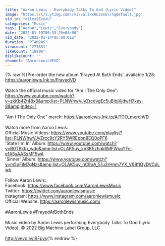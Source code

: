 ```yaml
---
title: "Aaron Lewis - Everybody Talks To God (Lyric Video)"
image: "https:\/\/i.ytimg.com\/vi\/allxx9EzoxU\/hqdefault.jpg"
vid_id: "allxx9EzoxU"
categories: "Music"
tags: ["Aaron","Lewis","Everybody"]
date: "2022-01-19T00:35:26+03:00"
vid_date: "2022-01-14T05:00:01Z"
duration: "PT4M24S"
viewcount: "271631"
likeCount: "18806"
dislikeCount: ""
channel: "AaronLewisVEVO"
---
```

{% raw %}Pre-order the new album 'Frayed At Both Ends', available 1/28: <a rel="nofollow" target="blank" href="https://aaronlewis.lnk.to/FrayedVD">https://aaronlewis.lnk.to/FrayedVD</a><br /><br />Watch the official music video for &quot;Am I The Only One&quot;: <a rel="nofollow" target="blank" href="https://www.youtube.com/watch?v=zkKb4Zt48x8&amp;list=PLNWhwVJyZrcdvgEc5uBIbjXjdwH7xey-8&amp;index=1">https://www.youtube.com/watch?v=zkKb4Zt48x8&amp;list=PLNWhwVJyZrcdvgEc5uBIbjXjdwH7xey-8&amp;index=1</a><br /><br />&quot;Am I The Only One&quot; merch: <a rel="nofollow" target="blank" href="https://aaronlewis.lnk.to/AITOO_merchVD">https://aaronlewis.lnk.to/AITOO_merchVD</a><br /><br />Watch more from Aaron Lewis: <br />Official Music Videos: <a rel="nofollow" target="blank" href="https://www.youtube.com/playlist?list=PLNWhwVJyZrcc9cY2RY5WREpbn8EQ0oPF6">https://www.youtube.com/playlist?list=PLNWhwVJyZrcc9cY2RY5WREpbn8EQ0oPF6</a><br />'State I'm In' Album: <a rel="nofollow" target="blank" href="https://www.youtube.com/watch?v=B0TBktn_wdo&amp;list=OLAK5uy_kn3K5zhqk6MFWuoYFc-e1A5sAASsMF5wA">https://www.youtube.com/watch?v=B0TBktn_wdo&amp;list=OLAK5uy_kn3K5zhqk6MFWuoYFc-e1A5sAASsMF5wA</a><br />'Sinner' Album: <a rel="nofollow" target="blank" href="https://www.youtube.com/watch?v=m5qFiM7gNzs&amp;list=OLAK5uy_nClhrA_51u3rHnm7YX_V68fIQyDVCdLwk">https://www.youtube.com/watch?v=m5qFiM7gNzs&amp;list=OLAK5uy_nClhrA_51u3rHnm7YX_V68fIQyDVCdLwk</a><br /><br />Follow Aaron Lewis: <br />Facebook: <a rel="nofollow" target="blank" href="https://www.facebook.com/AaronLewisMusic">https://www.facebook.com/AaronLewisMusic</a><br />Twitter: <a rel="nofollow" target="blank" href="https://twitter.com/aaronlewismusic">https://twitter.com/aaronlewismusic</a><br />Instagram: <a rel="nofollow" target="blank" href="https://www.instagram.com/aaronlewismusic">https://www.instagram.com/aaronlewismusic</a><br />Official Website: <a rel="nofollow" target="blank" href="https://aaronlewismusic.com/">https://aaronlewismusic.com/</a><br /><br />#AaronLewis #FrayedAtBothEnds<br /><br />Music video by Aaron Lewis performing Everybody Talks To God (Lyric Video). © 2022 Big Machine Label Group, LLC<br /><br /><a rel="nofollow" target="blank" href="http://vevo.ly/lBFpys">http://vevo.ly/lBFpys</a>{% endraw %}
